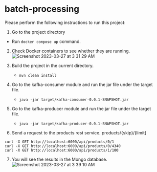 # batch-processing

Please perform the following instructions to run this project:

1. Go to the project directory
  - Run ```docker compose up``` command.

2. Check Docker containers to see whether they are running.
![Screenshot 2023-03-27 at 3 31 29 AM](https://user-images.githubusercontent.com/2884010/227815069-a109f08f-f980-4400-ae65-226a702345e6.png)

3. Build the project in the current directory.
   - ```mvn clean install```
4. Go to the kafka-consumer module and run the jar file under the target file.
   - ```java -jar target/kafka-consumer-0.0.1-SNAPSHOT.jar```
5. Go to the kafka-producer module and run the jar file under the target file.
   - ```java -jar target/kafka-producer-0.0.1-SNAPSHOT.jar```
6. Send a request to the products rest service. products/{skip}/{limit}
```
curl -X GET http://localhost:6000/api/products/0/1
curl -X GET http://localhost:6000/api/products/0/4340
curl -X GET http://localhost:6000/api/products/1/100
```

7. You will see the results in the Mongo database.
![Screenshot 2023-03-27 at 3 39 10 AM](https://user-images.githubusercontent.com/2884010/227815524-51216626-7dea-4e40-8888-1d557e5d505b.png)
